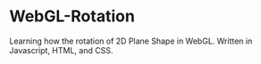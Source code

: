# WebGL-Rotation

Learning how the rotation of 2D Plane Shape in WebGL. Written in Javascript, HTML, and CSS.